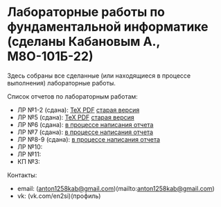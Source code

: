 # Лабораторные работы по фундаментальной информатике (сделаны Кабановым А., М8О-101Б-22)
Здесь собраны все сделанные (или находящиеся в процессе выполнения) лабораторные работы.

Список отчетов по лабораторным работам:
- ЛР №1-2 (сдана): [TeX PDF](https://github.com/anakabanov/FI-labs/blob/main/lab1/lab1.pdf) [старая версия](https://github.com/anakabanov/FI-labs/blob/main/lab1/lab1_old.pdf)
- ЛР №5 (сдана): [TeX PDF](https://github.com/anakabanov/FI-labs/blob/main/lab5/lab5.pdf) [старая версия](https://github.com/anakabanov/FI-labs/blob/main/lab5/lab5_old.pdf)
- ЛР №6 (сдана): [в процессе написания отчета](https://github.com/anakabanov/FI-labs/blob/main/lab6/lab6.tex)
- ЛР №7 (сдана): [в процессе написания отчета](https://github.com/anakabanov/FI-labs/blob/main/lab7/lab7.tex)
- ЛР №8-9 (сдана): [в процессе написания отчета](https://github.com/anakabanov/FI-labs/blob/main/lab9/lab9.pdf)
- ЛР №10:
- ЛР №11:
- КП №3:

Контакты:
- email: (anton1258kab@gmail.com)(mailto:anton1258kab@gmail.com)
- vk: (vk.com/en2si)(профиль)
